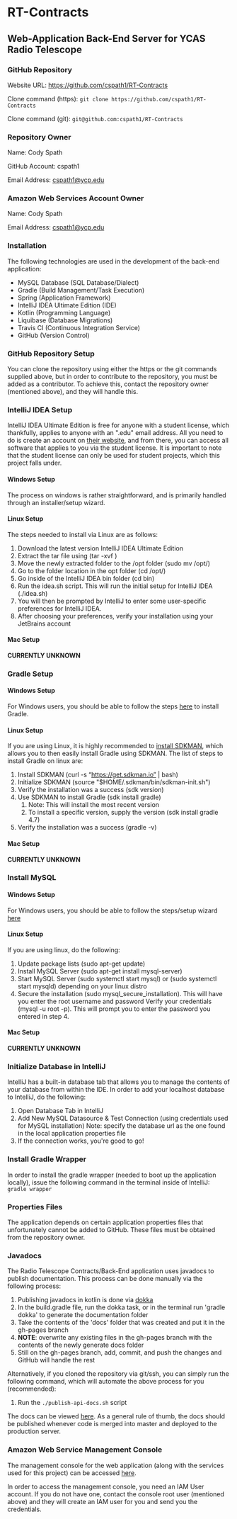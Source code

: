 # RT-Contracts

## Web-Application Back-End Server for YCAS Radio Telescope

### GitHub Repository
Website URL: https://github.com/cspath1/RT-Contracts

Clone command (https): ```git clone https://github.com/cspath1/RT-Contracts```

Clone command (git): ```git@github.com:cspath1/RT-Contracts```

### Repository Owner
Name: Cody Spath

GitHub Account: cspath1

Email Address: cspath1@ycp.edu

### Amazon Web Services Account Owner
Name: Cody Spath

Email Address: cspath1@ycp.edu

### Installation

The following technologies are used in the development of the back-end application:

* MySQL Database (SQL Database/Dialect)
* Gradle (Build Management/Task Execution)
* Spring (Application Framework)
* IntelliJ IDEA Ultimate Edition (IDE)
* Kotlin (Programming Language)
* Liquibase (Database Migrations)
* Travis CI (Continuous Integration Service)
* GitHub (Version Control)

### GitHub Repository Setup

You can clone the repository using either the https or the git commands supplied above, but in order to contribute
to the repository, you must be added as a contributor. To achieve this, contact the repository owner (mentioned 
above), and they will handle this.

### IntelliJ IDEA Setup

IntelliJ IDEA Ultimate Edition is free for anyone with a student license, which thankfully, applies to anyone
with an ".edu" email address. All you need to do is create an account on [their website](https://account.jetbrains.com),
and from there, you can access all software that applies to you via the student license. It is important to note that the student license can only be used for student projects, which this project falls under.

#### Windows Setup

The process on windows is rather straightforward, and is primarily handled through an installer/setup wizard. 

#### Linux Setup

The steps needed to install via Linux are as follows:

1. Download the latest version IntelliJ IDEA Ultimate Edition
2. Extract the tar file using (tar -xvf <filename>)
3. Move the newly extracted folder to the /opt folder (sudo mv <folder-name> /opt/)
4. Go to the folder location in the opt folder (cd /opt/<folder-name>)
5. Go inside of the IntelliJ IDEA bin folder (cd bin)
6. Run the idea.sh script. This will run the initial setup for IntelliJ IDEA (./idea.sh)
7. You will then be prompted by IntelliJ to enter some user-specific preferences for IntelliJ IDEA.
8. After choosing your preferences, verify your installation using your JetBrains account 

#### Mac Setup
**CURRENTLY UNKNOWN**

### Gradle Setup

#### Windows Setup
For Windows users, you should be able to follow the steps [here](https://gradle.org/install) to install Gradle.

#### Linux Setup
If you are using Linux, it is highly recommended to [install SDKMAN](https://sdkman.io/), which allows you
to then easily install Gradle using SDKMAN. The list of steps to install Gradle on linux are:

1. Install SDKMAN (curl -s “https://get.sdkman.io” | bash)
2. Initialize SDKMAN (source "$HOME/.sdkman/bin/sdkman-init.sh")
3. Verify the installation was a success (sdk version)
4. Use SDKMAN to install Gradle (sdk install gradle) 
    1. Note: This will install the most recent version
    2. To install a specific version, supply the version (sdk install gradle 4.7)
5. Verify the installation was a success (gradle -v)

#### Mac Setup
**CURRENTLY UNKNOWN**

### Install MySQL

#### Windows Setup
For Windows users, you should be able to follow the steps/setup wizard [here](https://dev.mysql.com/downloads/mysql/)

#### Linux Setup
If you are using linux, do the following:

1. Update package lists (sudo apt-get update)
2. Install MySQL Server (sudo apt-get install mysql-server)
3. Start MySQL Server (sudo systemctl start mysql) or (sudo systemctl start mysqld) depending on your linux distro
4. Secure the installation (sudo mysql_secure_installation). This will have you enter the root username and password
Verify your credentials (mysql -u root -p). This will prompt you to enter the password you entered in step 4.

#### Mac Setup
**CURRENTLY UNKNOWN**

### Initialize Database in IntelliJ

IntelliJ has a built-in database tab that allows you to manage the contents of your database from within the IDE.
In order to add your localhost database to IntelliJ, do the following:

1. Open Database Tab in IntelliJ
2. Add New MySQL Datasource & Test Connection (using credentials used for MySQL installation)
Note: specify the database url as the one found in the local application properties file
3. If the connection works, you're good to go!

### Install Gradle Wrapper

In order to install the gradle wrapper (needed to boot up the application locally), issue the following
command in the terminal inside of IntelliJ:
```gradle wrapper```

### Properties Files

The application depends on certain application properties files that unfortunately cannot be added to GitHub.
These files must be obtained from the repository owner.

### Javadocs

The Radio Telescope Contracts/Back-End application uses javadocs to publish documentation. This process can be
done manually via the following process: 

1. Publishing javadocs in kotlin is done via [dokka](https://github.com/Kotlin/dokka)
2. In the build.gradle file, run the dokka task, or in the terminal run 'gradle dokka' to generate the documentation folder
3. Take the contents of the 'docs' folder that was created and put it in the gh-pages branch
4. **NOTE**: overwrite any existing files in the gh-pages branch with the contents of the newly generate docs folder
5. Still on the gh-pages branch, add, commit, and push the changes and GitHub will handle the rest

Alternatively, if you cloned the repository via git/ssh, you can simply run the following command,
which will automate the above process for you (recommended):

1. Run the ```./publish-api-docs.sh``` script

The docs can be viewed [here](https://cspath1.github.io/RT-Contracts). As a general rule of thumb, the docs
should be published whenever code is merged into master and deployed to the production server.

### Amazon Web Service Management Console

The management console for the web application (along with the services used for this project) can be 
accessed [here](https://317377631261.signin.aws.amazon.com/console).

In order to access the management console, you need an IAM User account. If you do not have one, contact the 
console root user (mentioned above) and they will create an IAM user for you and send you the credentials.

